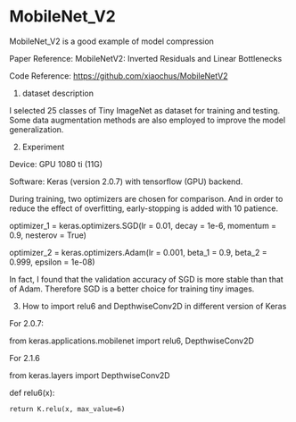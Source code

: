 # MobileNet_V2
MobileNet_V2 is a good example of model compression


Paper Reference: MobileNetV2: Inverted Residuals and Linear Bottlenecks

Code Reference: https://github.com/xiaochus/MobileNetV2

1. dataset description

I selected 25 classes of Tiny ImageNet as dataset for training and testing. Some data augmentation methods are also employed
to improve the model generalization.


2. Experiment

Device: GPU 1080 ti (11G)

Software: Keras (version 2.0.7) with tensorflow (GPU) backend.

During training, two optimizers are chosen for comparison. And in order to reduce the effect of overfitting, early-stopping is
added with 10 patience.

optimizer_1 = keras.optimizers.SGD(lr = 0.01, decay = 1e-6, momentum = 0.9, nesterov = True)

optimizer_2 = keras.optimizers.Adam(lr = 0.001, beta_1 = 0.9, beta_2 = 0.999, epsilon = 1e-08)

In fact, I found that the validation accuracy of SGD is more stable than that of Adam. Therefore SGD is a better choice for training 
tiny images.

3. How to import relu6 and DepthwiseConv2D in different version of Keras

For 2.0.7:

from keras.applications.mobilenet import relu6, DepthwiseConv2D

For 2.1.6

from keras.layers import DepthwiseConv2D

def relu6(x):

    return K.relu(x, max_value=6)






